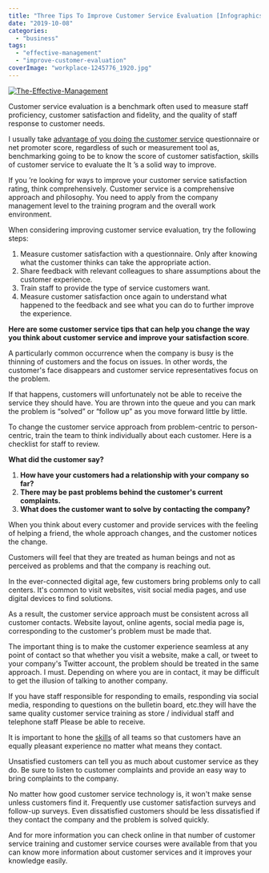 ```yaml
---
title: "Three Tips To Improve Customer Service Evaluation [Infographics]"
date: "2019-10-08"
categories: 
  - "business"
tags: 
  - "effective-management"
  - "improve-customer-evaluation"
coverImage: "workplace-1245776_1920.jpg"
---
```


[![The-Effective-Management](/posts/2019/10/images/The-Effective-Management.png)](https://ibb.co/wrrCFt7)

Customer service evaluation is a benchmark often used to measure staff proficiency, customer satisfaction and fidelity, and the quality of staff response to customer needs.

I usually take [advantage of you doing the customer service](https://zoetalentsolutions.com/course-cat/customer-service-training-courses/) questionnaire or net promoter score, regardless of such or measurement tool as, benchmarking going to be to know the score of customer satisfaction, skills of customer service to evaluate the It ’s a solid way to improve.

If you ’re looking for ways to improve your customer service satisfaction rating, think comprehensively. Customer service is a comprehensive approach and philosophy. You need to apply from the company management level to the training program and the overall work environment.

When considering improving customer service evaluation, try the following steps:

1. Measure customer satisfaction with a questionnaire. Only after knowing what the customer thinks can take the appropriate action.
2. Share feedback with relevant colleagues to share assumptions about the customer experience.
3. Train staff to provide the type of service customers want.
4. Measure customer satisfaction once again to understand what happened to the feedback and see what you can do to further improve the experience.

**Here are some customer service tips that can help you change the way you think about customer service and improve your satisfaction score**.

A particularly common occurrence when the company is busy is the thinning of customers and the focus on issues. In other words, the customer's face disappears and customer service representatives focus on the problem.

If that happens, customers will unfortunately not be able to receive the service they should have. You are thrown into the queue and you can mark the problem is “solved” or “follow up” as you move forward little by little.

To change the customer service approach from problem-centric to person-centric, train the team to think individually about each customer. Here is a checklist for staff to review.

**What did the customer say?**

1. **How have your customers had a relationship with your company so far?**
2. **There may be past problems behind the customer's current complaints.**
3. **What does the customer want to solve by contacting the company?**

When you think about every customer and provide services with the feeling of helping a friend, the whole approach changes, and the customer notices the change.

Customers will feel that they are treated as human beings and not as perceived as problems and that the company is reaching out.

In the ever-connected digital age, few customers bring problems only to call centers. It's common to visit websites, visit social media pages, and use digital devices to find solutions.

As a result, the customer service approach must be consistent across all customer contacts. Website layout, online agents, social media page is, corresponding to the customer's problem must be made that.

The important thing is to make the customer experience seamless at any point of contact so that whether you visit a website, make a call, or tweet to your company's Twitter account, the problem should be treated in the same approach. I must. Depending on where you are in contact, it may be difficult to get the illusion of talking to another company.

If you have staff responsible for responding to emails, responding via social media, responding to questions on the bulletin board, etc.they will have the same quality customer service training as store / individual staff and telephone staff Please be able to receive.

It is important to hone the [skills](https://www.mastercardbiz.com/2013/06/10/6-skills-every-small-business-manager-needs-to-succeed/) of all teams so that customers have an equally pleasant experience no matter what means they contact.

Unsatisfied customers can tell you as much about customer service as they do. Be sure to listen to customer complaints and provide an easy way to bring complaints to the company. 

No matter how good customer service technology is, it won't make sense unless customers find it. Frequently use customer satisfaction surveys and follow-up surveys. Even dissatisfied customers should be less dissatisfied if they contact the company and the problem is solved quickly.

And for more information you can check online in that number of customer service training and customer service courses were available from that you can know more information about customer services and it improves your knowledge easily.
